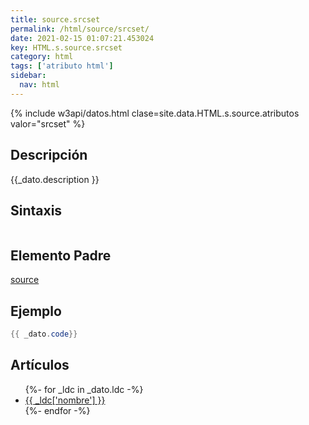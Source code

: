 ```yaml
---
title: source.srcset
permalink: /html/source/srcset/
date: 2021-02-15 01:07:21.453024
key: HTML.s.source.srcset
category: html
tags: ['atributo html']
sidebar: 
  nav: html
---
```


{% include w3api/datos.html clase=site.data.HTML.s.source.atributos valor="srcset" %}

## Descripción
{{_dato.description }}

## Sintaxis
~~~html
~~~

## Elemento Padre
[source](/html/source/)

## Ejemplo
~~~java
{{ _dato.code}}
~~~

## Artículos
<ul>
{%- for _ldc in _dato.ldc -%}
   <li>
       <a href="{{_ldc['url'] }}">{{ _ldc['nombre'] }}</a>
   </li>
{%- endfor -%}
</ul>
